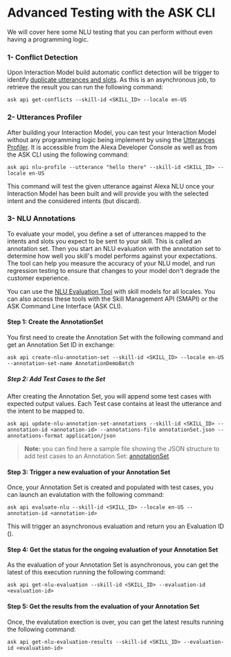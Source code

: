 # Advanced Testing with the ASK CLI

We will cover here some NLU testing that you can perform without even having a programming logic.

### 1- Conflict Detection

Upon Interaction Model build automatic conflict detection will be trigger to identify [duplicate utterances and slots](https://developer.amazon.com/docs/smapi/utterance-conflict-detection-api.html). As this is an asynchronous job, to retrieve the result you can run the following command:

```
ask api get-conflicts --skill-id <SKILL_ID> --locale en-US
```

### 2- Utterances Profiler

After building your Interaction Model, you can test your Interaction Model without any programming logic being implement by using the [Utterances Profiler](https://developer.amazon.com/docs/custom-skills/test-utterances-and-improve-your-interaction-model.html). It is accessible from the Alexa Developer Console as well as from the ASK CLI using the following command:

```
ask api nlu-profile --utterance "hello there" --skill-id <SKILL_ID> --locale en-US 
```

This command will test the given utterance against Alexa NLU once your Interaction Model has been built and will provide you with the selected intent and the considered intents (but discard).

### 3- NLU Annotations


To evaluate your model, you define a set of utterances mapped to the intents and slots you expect to be sent to your skill. This is called an annotation set. Then you start an NLU evaluation with the annotation set to determine how well you skill's model performs against your expectations. The tool can help you measure the accuracy of your NLU model, and run regression testing to ensure that changes to your model don't degrade the customer experience.

You can use the [NLU Evaluation Tool](https://developer.amazon.com/docs/custom-skills/batch-test-your-nlu-model.html) with skill models for all locales. You can also access these tools with the Skill Management API (SMAPI) or the ASK Command Line Interface (ASK CLI). 

#### Step 1: Create the AnnotationSet

You first need to create the Annotation Set with the following command and get an Annotation Set ID in exchange:

```
ask api create-nlu-annotation-set --skill-id <SKILL_ID> --locale en-US --annotation-set-name AnnotationDemoBatch
```

##### Step 2: Add Test Cases to the Set

After creating the Annotation Set, you will append some test cases with expected output values. Each Test case contains at least the utterance and the intent to be mapped to.

```
ask api update-nlu-annotation-set-annotations --skill-id <SKILL_ID> --annotation-id <annotation-id> --annotations-file annotationSet.json --annotations-format application/json
```

> **Note:** you can find here a sample file showing the JSON structure to add test cases to an Annotation Set: [annotationSet](./annotationSet.json)

#### Step 3: Trigger a new evaluation of your Annotation Set

Once, your Annotation Set is created and populated with test cases, you can launch an evalutation with the following command:

```
ask api evaluate-nlu --skill-id <SKILL_ID> --locale en-US --annotation-id <annotation-id>
```

This will trigger an asynchronous evaluation and return you an Evaluation ID (<evaluation-id>).

#### Step 4: Get the status for the ongoing evaluation of your Annotation Set

As the evaluation of your Annotation Set is asynchronous, you can get the latest of this execution running the following command:

```
ask api get-nlu-evaluation --skill-id <SKILL_ID> --evaluation-id <evaluation-id>
```

#### Step 5: Get the results from the evaluation of your Annotation Set

Once, the evalutation exection is over, you can get the latest results running the following command: 

```
ask api get-nlu-evaluation-results --skill-id <SKILL_ID> --evaluation-id <evaluation-id>
```